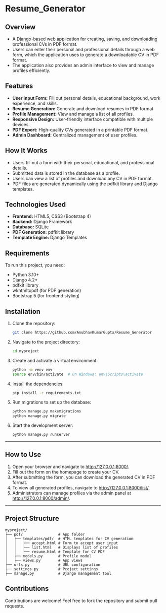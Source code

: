 # Resume_Generator

## Overview
- A Django-based web application for creating, saving, and downloading professional CVs in PDF format.
- Users can enter their personal and professional details through a web form, which the application uses to generate a downloadable CV in PDF format.
- The application also provides an admin interface to view and manage profiles efficiently.


## Features
- **User Input Form:** Fill out personal details, educational background, work experience, and skills.
- **Resume Generation:** Generate and download resumes in PDF format.
- **Profile Management:** View and manage a list of all profiles.
- **Responsive Design:** User-friendly interface compatible with multiple devices.
- **PDF Export:** High-quality CVs generated in a printable PDF format.
- **Admin Dashboard:** Centralized management of user profiles.


## How It Works
- Users fill out a form with their personal, educational, and professional details.
- Submitted data is stored in the database as a profile.
- Users can view a list of profiles and download any CV in PDF format.
- PDF files are generated dynamically using the pdfkit library and Django templates.


## Technologies Used
- **Frontend:** HTML5, CSS3 (Bootstrap 4)
- **Backend:** Django Framework
- **Database:** SQLite
- **PDF Generation:** pdfkit library
- **Template Engine:** Django Templates


## Requirements
To run this project, you need:

- Python 3.10+
- Django 4.2+
- pdfkit library
- wkhtmltopdf (for PDF generation)
- Bootstrap 5 (for frontend styling)


## Installation

1. Clone the repository:
   ```bash
   git clone https://github.com/AnubhavKumarGupta/Resume_Generator
   ```

2. Navigate to the project directory:
   ```bash
   cd myproject
   ```

3. Create and activate a virtual environment:
   ```bash
   python -m venv env
   source env/bin/activate  # On Windows: env\Scripts\activate
   ```

4. Install the dependencies:
   ```bash
   pip install -r requirements.txt
   ```

5. Run migrations to set up the database:
   ```bash
   python manage.py makemigrations
   python manage.py migrate
   ```

6. Start the development server:
   ```bash
   python manage.py runserver
   ```

---

## How to Use

1. Open your browser and navigate to http://127.0.0.1:8000/.
2. Fill out the form on the homepage to create your CV.
3. After submitting the form, you can download the generated CV in PDF format.
4. To view all generated profiles, navigate to http://127.0.0.1:8000/list/.
5. Administrators can manage profiles via the admin panel at http://127.0.0.1:8000/admin/.
   
---

## Project Structure

```plaintext
myproject/
├── pdf/                # App folder
│   ├── templates/pdf/  # HTML templates for CV generation
│   │   ├── accept.html # Form to accept user input
│   │   ├── list.html   # Displays list of profiles
│   │   └── resume.html # Template for CV PDF
│   ├── models.py       # Profile model
│   ├── views.py        # App views
├── urls.py             # URL configuration
├── settings.py         # Project settings
├── manage.py           # Django management tool
```


## Contributions
Contributions are welcome! Feel free to fork the repository and submit pull requests.

